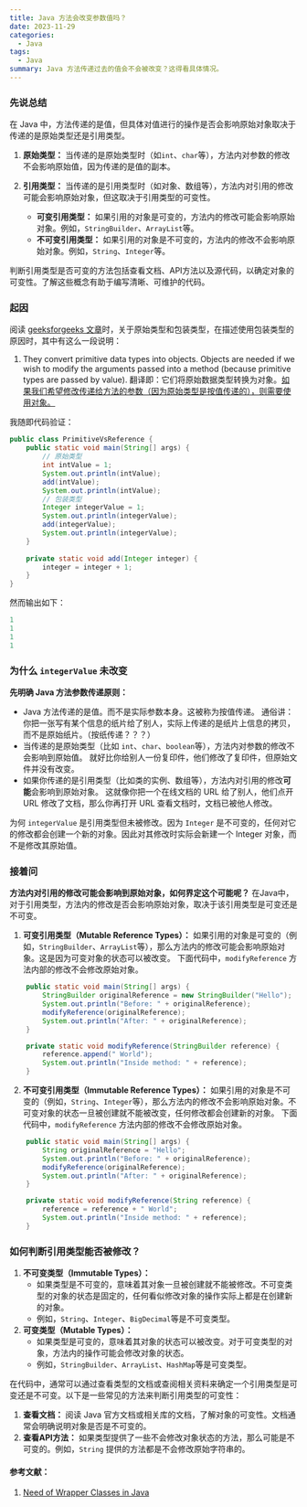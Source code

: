 ```yaml
---
title: Java 方法会改变参数值吗？
date: 2023-11-29
categories:
  - Java
tags:
  - Java
summary: Java 方法传递过去的值会不会被改变？这得看具体情况。
---
```

### 先说总结
在 Java 中，方法传递的是值，但具体对值进行的操作是否会影响原始对象取决于传递的是原始类型还是引用类型。

1. **原始类型：** 当传递的是原始类型时（如`int`、`char`等），方法内对参数的修改不会影响原始值，因为传递的是值的副本。
    
2. **引用类型：** 当传递的是引用类型时（如对象、数组等），方法内对引用的修改可能会影响原始对象，但这取决于引用类型的可变性。
    
    - **可变引用类型：** 如果引用的对象是可变的，方法内的修改可能会影响原始对象。例如，`StringBuilder`、`ArrayList`等。
    - **不可变引用类型：** 如果引用的对象是不可变的，方法内的修改不会影响原始对象。例如，`String`、`Integer`等。

判断引用类型是否可变的方法包括查看文档、API方法以及源代码，以确定对象的可变性。了解这些概念有助于编写清晰、可维护的代码。
### 起因
阅读 [geeksforgeeks 文章](https://www.geeksforgeeks.org/need-of-wrapper-classes-in-java/?ref=lbp)时，关于原始类型和包装类型，在描述使用包装类型的原因时，其中有这么一段说明：
1. They convert primitive data types into objects. Objects are needed if we wish to modify the arguments passed into a method (because primitive types are passed by value).
翻译即：它们将原始数据类型转换为对象。<u>如果我们希望修改传递给方法的参数（因为原始类型是按值传递的），则需要使用对象。</u>

我随即代码验证：
```Java
public class PrimitiveVsReference {  
    public static void main(String[] args) {  
        // 原始类型  
        int intValue = 1;  
        System.out.println(intValue);  
        add(intValue);  
        System.out.println(intValue);  
        // 包装类型  
        Integer integerValue = 1;  
        System.out.println(integerValue);  
        add(integerValue);  
        System.out.println(integerValue);  
    }  
  
    private static void add(Integer integer) {  
        integer = integer + 1;  
    }  
}
```

然而输出如下：
```Java
1
1
1
1
```
### 为什么 `integerValue` 未改变
**先明确 Java 方法参数传递原则：**

* Java 方法传递的是值。而不是实际参数本身。这被称为按值传递。
  通俗讲：你把一张写有某个信息的纸片给了别人，实际上传递的是纸片上信息的拷贝，而不是原始纸片。（按纸传递？？？）
*  当传递的是原始类型（比如 `int`、`char`、`boolean`等），方法内对参数的修改不会影响到原始值。
  就好比你给别人一份复印件，他们修改了复印件，但原始文件并没有改变。
* 如果你传递的是引用类型（比如类的实例、数组等），方法内对引用的修改**可能**会影响到原始对象。
  这就像你把一个在线文档的 URL 给了别人，他们点开 URL 修改了文档，那么你再打开 URL 查看文档时，文档已被他人修改。

为何 `integerValue` 是引用类型但未被修改。因为 `Integer` 是不可变的，任何对它的修改都会创建一个新的对象。因此对其修改时实际会新建一个 Integer 对象，而不是修改其原始值。
### 接着问
**方法内对引用的修改可能会影响到原始对象，如何界定这个可能呢？**
在Java中，对于引用类型，方法内的修改是否会影响原始对象，取决于该引用类型是可变还是不可变。

1. **可变引用类型（Mutable Reference Types）：** 如果引用的对象是可变的（例如，`StringBuilder`、`ArrayList`等），那么方法内的修改可能会影响原始对象。这是因为可变对象的状态可以被改变。
   下面代码中，`modifyReference` 方法内部的修改不会修改原始对象。
```Java
    public static void main(String[] args) {
        StringBuilder originalReference = new StringBuilder("Hello");
        System.out.println("Before: " + originalReference);
        modifyReference(originalReference);
        System.out.println("After: " + originalReference);
    }

    private static void modifyReference(StringBuilder reference) {
        reference.append(" World");
        System.out.println("Inside method: " + reference);
    }
```
	
2. **不可变引用类型（Immutable Reference Types）：** 如果引用的对象是不可变的（例如，`String`、`Integer`等），那么方法内的修改不会影响原始对象。不可变对象的状态一旦被创建就不能被改变，任何修改都会创建新的对象。
   下面代码中，`modifyReference` 方法内部的修改不会修改原始对象。
```Java
    public static void main(String[] args) {
        String originalReference = "Hello";
        System.out.println("Before: " + originalReference);
        modifyReference(originalReference);
        System.out.println("After: " + originalReference);
    }

    private static void modifyReference(String reference) {
        reference = reference + " World";
        System.out.println("Inside method: " + reference);
    }
```  

### 如何判断引用类型能否被修改？

1. **不可变类型（Immutable Types）：**
    - 如果类型是不可变的，意味着其对象一旦被创建就不能被修改。不可变类型的对象的状态是固定的，任何看似修改对象的操作实际上都是在创建新的对象。
    - 例如，`String`、`Integer`、`BigDecimal`等是不可变类型。
2. **可变类型（Mutable Types）：**
    - 如果类型是可变的，意味着其对象的状态可以被改变。对于可变类型的对象，方法内的操作可能会修改对象的状态。
    - 例如，`StringBuilder`、`ArrayList`、`HashMap`等是可变类型。

在代码中，通常可以通过查看类型的文档或查阅相关资料来确定一个引用类型是可变还是不可变。以下是一些常见的方法来判断引用类型的可变性：
1. **查看文档：** 阅读 Java 官方文档或相关库的文档，了解对象的可变性。文档通常会明确说明对象是否是不可变的。
2. **查看API方法：** 如果类型提供了一些不会修改对象状态的方法，那么可能是不可变的。例如，`String` 提供的方法都是不会修改原始字符串的。

#### 参考文献：

1. [Need of Wrapper Classes in Java](https://www.geeksforgeeks.org/need-of-wrapper-classes-in-java/?ref=lbp)
